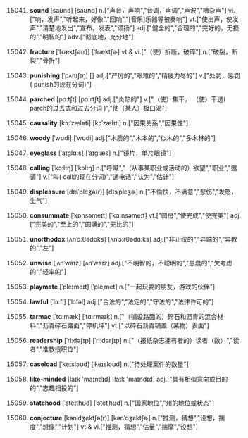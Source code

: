 15041. **sound**
[saʊnd]  [saʊnd]
n.["声音，声响","音调，声调","声波","嘈杂声"]  vi.["响，发声","听起来，好像","回响","[音乐]乐器等被奏响"]  vt.["使出声，使发声","清楚地发出","宣布，发表","颂扬"]  adj.["健全的","合理的","完好的，无损的","明智的"]  adv.["彻底地，充分地"]  

15042. **fracture**
[ˈfræktʃə(r)]  [ˈfræktʃɚ]
vt.& vi.["（使）折断，破碎"]  n.["破裂，断裂","骨折"]  

15043. **punishing**
[ˈpʌnɪʃɪŋ]  []
adj.["严厉的","艰难的","精疲力尽的"]  v.["处罚，惩罚( punish的现在分词)"]  

15044. **parched**
[pɑ:tʃt]  [pɑ:rtʃt]
adj.["炎热的"]  v.["（使）焦干， （使）干透( parch的过去式和过去分词 )","使（某人）极口渴"]  

15045. **causality**
[kɔ:ˈzæləti]  [kɔˈzælɪti]
n.["因果关系","因果性"]  

15046. **woody**
[ˈwʊdi]  [ˈwʊdi]
adj.["木质的","木本的","似木的","多木林的"]  

15047. **eyeglass**
[ˈaɪglɑ:s]  [ˈaɪglæs]
n.["镜片，单片眼镜"]  

15048. **calling**
[ˈkɔ:lɪŋ]  [ˈkɔlɪŋ]
n.["呼喊","（从事某职业或活动的）欲望","职业","邀请"]  v.["叫( call的现在分词)","通电话","认为","估计"]  

15049. **displeasure**
[dɪsˈpleʒə(r)]  [dɪsˈplɛʒɚ]
n.["不愉快，不满意","悲伤","发怒，生气"]  

15050. **consummate**
[ˈkɒnsəmeɪt]  [ˈkɑ:nsəmeɪt]
vt.["圆房","使完成","使完美"]  adj.["完美的","至上的","圆满的","无比的"]  

15051. **unorthodox**
[ʌnˈɔ:θədɒks]  [ʌnˈɔ:rθədɑ:ks]
adj.["非正统的","异端的","异教的","左"]  

15052. **unwise**
[ˌʌnˈwaɪz]  [ʌnˈwaɪz]
adj.["不明智的，不聪明的","愚蠢的","欠考虑的","轻率的"]  

15053. **playmate**
[ˈpleɪmeɪt]  [ˈpleˌmet]
n.["一起玩耍的朋友，游戏的伙伴"]  

15054. **lawful**
[ˈlɔ:fl]  [ˈlɔfəl]
adj.["合法的","法定的","守法的","法律许可的"]  

15055. **tarmac**
[ˈtɑ:mæk]  [ˈtɑ:rmæk]
n.["（铺设路面的）碎石和沥青的混合材料","沥青碎石路面","停机坪"]  vt.["以碎石沥青铺盖（某物）表面"]  

15056. **readership**
[ˈri:dəʃɪp]  [ˈri:dərʃɪp]
n.["（报纸杂志拥有者的）读者（数）","读者","准教授职位"]  

15057. **caseload**
[ˈkeɪsləʊd]  [ˈkeɪsloʊd]
n.["待处理案件的数量"]  

15058. **like-minded**
[laɪk 'maɪndɪd]  [laɪk 'maɪndɪd]
adj.["具有相似意向或目的的","志趣相投的"]  

15059. **statehood**
[ˈsteɪthʊd]  [ˈstetˌhʊd]
n.["国家地位","州的地位或状态"]  

15060. **conjecture**
[kənˈdʒektʃə(r)]  [kənˈdʒɛktʃɚ]
n.["推测，猜想","设想，揣度","想像","计划"]  vt.& vi.["推测，猜想","估量","揣摩","设想"]  

